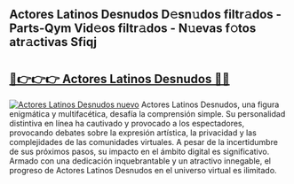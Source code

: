 ## Actores Latinos Desnudos D𝚎sn𝚞dos filtr𝚊dos - Parts-Qym Vid𝚎os filtr𝚊dos - N𝚞evas f𝚘tos atr𝚊ctivas Sfiqj

# <h2><a href="http://mb5uk4j.tromn.icu/?c=Actores+Latinos+Desnudos">🔗👉👉👉 Actores Latinos Desnudos 🔗🔗</a></h2>

[![Actores Latinos Desnudos nuevo](https://i.imgur.com/pEAQMta.gif)](http://mb5uk4j.tromn.icu/?c=Actores+Latinos+Desnudos)
Actores Latinos Desnudos, una figura enigmática y multifacética, desafía la comprensión simple. Su personalidad distintiva en línea ha cautivado y provocado a los espectadores, provocando debates sobre la expresión artística, la privacidad y las complejidades de las comunidades virtuales. A pesar de la incertidumbre de sus próximos pasos, su impacto en el ámbito digital es significativo. Armado con una dedicación inquebrantable y un atractivo innegable, el progreso de Actores Latinos Desnudos en el universo virtual es ilimitado.
